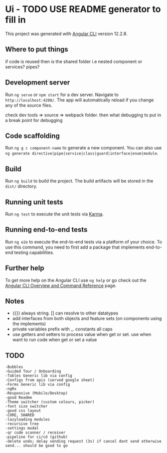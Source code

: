 # Ui - TODO USE README generator to fill in



This project was generated with [Angular CLI](https://github.com/angular/angular-cli) version 12.2.8.

## Where to put things

if code is reused then is the shared folder i.e nested component or services? pipes?

## Development server

Run `ng serve` or `npm start` for a dev server. Navigate to `http://localhost:4200/`. The app will automatically reload if you change any of the source files.

check dev tools => source => webpack folder. then what debugging to put in a break point for debugging

## Code scaffolding

Run `ng g c component-name` to generate a new component. You can also use `ng generate directive|pipe|service|class|guard|interface|enum|module`.

## Build

Run `ng build` to build the project. The build artifacts will be stored in the `dist/` directory.

## Running unit tests

Run `ng test` to execute the unit tests via [Karma](https://karma-runner.github.io).

## Running end-to-end tests

Run `ng e2e` to execute the end-to-end tests via a platform of your choice. To use this command, you need to first add a package that implements end-to-end testing capabilities.

## Further help

To get more help on the Angular CLI use `ng help` or go check out the [Angular CLI Overview and Command Reference](https://angular.io/cli) page.

## Notes

  - {{}} always string. [] can resolve to other datatypes
  - add interfaces from both objects and feature sets (on components using the implements)
  - private variables prefix with _. constants all caps
  - use getters and setters to process value when get or set. use when want to run code when get or set a value   
## TODO

    -Bubbles
    -Guided Tour / Onboarding
    -Tables Generic lib via config
    -Configs from apis (served google sheet)
    -Forms Generic lib via config
    -ngRx
    -Responsive (Mobile/Desktop)
    -good Readme
    -Theme switcher (custom colours, picker)
    -font size switcher
    -good css layout 
    -CORE, SHARED
    -lazyloading modules
    -recursive tree
    -settings modal
    -qr code scanner / receiver
    -pipeline for ci/cd (github)
    -delete undo; delay sending request (3s) if cancel dont send otherwise send... should be good to go


